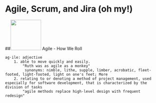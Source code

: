 # Agile, Scrum, and Jira (oh my!)

##<img src="https://github.com/nyu-mhealth/Onboarding/blob/master/Images/scrum.svg" width="100">  Agile - How We Roll

    ag·ile: adjective
        1. able to move quickly and easily.
            "Ruth was as agile as a monkey"
             synonyms: nimble, lithe, supple, limber, acrobatic, fleet-footed, light-footed, light on one's feet; More
        2. relating to or denoting a method of project management, used especially for software development, that is characterized by the division of tasks
            "agile methods replace high-level design with frequent redesign"
